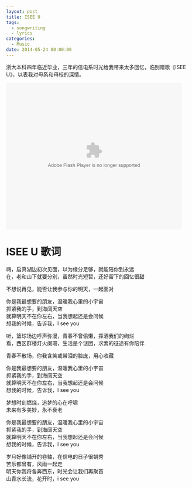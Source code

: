 ```yaml
---
layout: post
title: ISEE U
tags:
  - songwriting
  - lyrics
categories:
  - Music
date: 2014-05-24 00:00:00
---
```


浙大本科四年临近毕业，三年的信电系时光给我带来太多回忆，临别赠歌《ISEE U》，以表我对母系和母校的深情。

<embed src='http://player.youku.com/player.php/sid/XNzIzMjc3NDU2/v.swf' allowFullScreen='true' quality='high' width='480' height='400' align='middle' allowScriptAccess='always' type='application/x-shockwave-flash'>

<!-- more -->
# ISEE U 歌词
嗨，启真湖边初次见面，以为缘分足够，就能陪你到永远  
在，老和山下就要分别，虽然时光短暂，还好留下的回忆很甜

不想说再见，能否让我参与你的明天，一起面对

你是我最想要的朋友，温暖我心里的小宇宙  
抓紧我的手，到海阔天空  
就算明天不在你左右，当我想起还是会问候  
想我的时候，告诉我，I see you

听，篮球场边呼声弥漫，青春不曾偷懒，挥洒我们的绚烂  
看，西区群楼灯火阑珊，生活是个谜团，求索的征途有你陪伴

青春不散场，你我含笑或带泪的脸庞，用心收藏

你是我最想要的朋友，温暖我心里的小宇宙  
抓紧我的手，到海阔天空  
就算明天不在你左右，当我想起还是会问候  
想我的时候，告诉我，I see you

梦想时刻燃烧，追梦的心在呼啸  
未来有多美妙，永不衰老

你是我最想要的朋友，温暖我心里的小宇宙  
抓紧我的手，到海阔天空  
就算明天不在你左右，当我想起还是会问候  
想我的时候，告诉我，I see you

岁月好像铺开的卷轴，在信电的日子很娟秀  
苦乐都曾有，风雨一起走  
明天你我将各奔西东，时光会让我们再聚首  
山青水长流，花开时，i see you